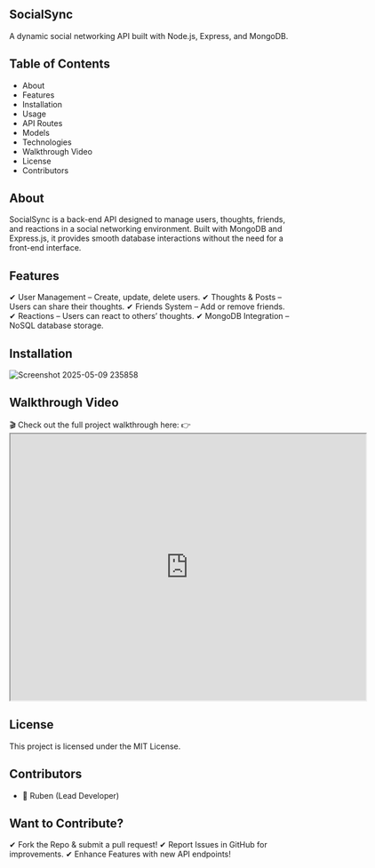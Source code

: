 ## SocialSync

A dynamic social networking API built with Node.js, Express, and MongoDB.

## Table of Contents

- About
- Features
- Installation
- Usage
- API Routes
- Models
- Technologies
- Walkthrough Video
- License
- Contributors

## About

SocialSync is a back-end API designed to manage users, thoughts, friends, and reactions in a social networking environment. Built with MongoDB and Express.js, it provides smooth database interactions without the need for a front-end interface.

## Features

✔ User Management – Create, update, delete users.
✔ Thoughts & Posts – Users can share their thoughts.
✔ Friends System – Add or remove friends.
✔ Reactions – Users can react to others’ thoughts.
✔ MongoDB Integration – NoSQL database storage.

## Installation

![Screenshot 2025-05-09 235858](https://github.com/user-attachments/assets/15c5403f-eed5-498a-8d7f-f4b6565818f1)




## Walkthrough Video
🎬 Check out the full project walkthrough here:
👉 <iframe src="https://drive.google.com/file/d/1hgq5nK8fd2gk-YoSbTtxmrO6t9WTw8zn/preview" width="640" height="480"></iframe>

## License

This project is licensed under the MIT License.

## Contributors

- 🚀 Ruben (Lead Developer)

## Want to Contribute?

✔ Fork the Repo & submit a pull request!
✔ Report Issues in GitHub for improvements.
✔ Enhance Features with new API endpoints!
